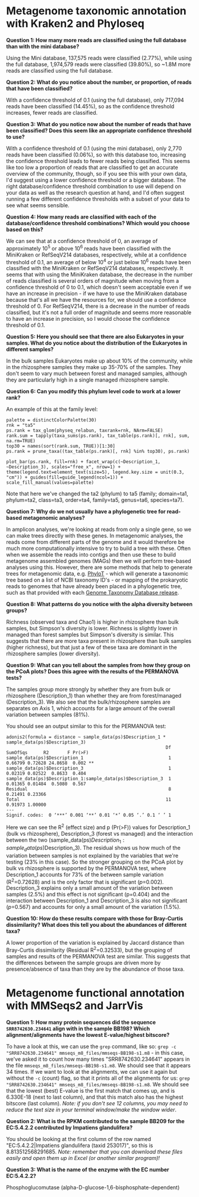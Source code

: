 # Metagenome taxonomic annotation with Kraken2 and Phyloseq

**Question 1: How many more reads are classified using the full database than with the mini database?**

Using the Mini database, 137,575 reads were classified (2.77%), while using the full database, 1,974,579 reads were classified (39.80%), so ~1.8M more reads are classified using the full database.

**Question 2: What do you notice about the number, or proportion, of reads that have been classified?**

With a confidence threshold of 0.1 (using the full database), only 717,094 reads have been classified (14.45%), so as the confidence threshold increases, fewer reads are classified.

**Question 3: What do you notice now about the number of reads that have been classified? Does this seem like an appropriate confidence threshold to use?**

With a confidence threshold of 0.1 (using the mini database), only 2,770 reads have been classified (0.06%), so with this database too, increasing the confidence threshold leads to fewer reads being classified. This seems like too low a proportion of reads that are classified to get an accurate overview of the community, though, so if you see this with your own data, I'd suggest using a lower confidence threshold or a bigger database. The right database/confidence threshold combination to use will depend on your data as well as the research question at hand, and I'd often suggest running a few different confidence thresholds with a subset of your data to see what seems sensible.

**Question 4: How many reads are classified with each of the database/confidence threshold combinations? Which would you choose based on this?**

We can see that at a confidence threshold of 0, an average of approximately 10<sup>5</sup> or above 10<sup>6</sup> reads have been classified with the MiniKraken or RefSeqV214 databases, respectively, while at a confidence threshold of 0.1, an average of below 10<sup>4</sup> or just below 10<sup>6</sup> reads have been classified with the MiniKraken or RefSeqV214 databases, respectively. It seems that with using the MiniKraken database, the decrease in the number of reads classified is several orders of magnitude when moving from a confidence threshold of 0 to 0.1, which doesn't seem acceptable even if we have an increase in precision - if we have to use the MiniKraken database because that's all we have the resources for, we should use a confidence threshold of 0. For RefSeqV214, there is a decrease in the number of reads classified, but it's not a full order of magnitude and seems more reasonable to have an increase in precision, so I would choose the confidence threshold of 0.1. 

**Question 5: Here you should see that there are also Eukaryotes in your samples. What do you notice about the distribution of the Eukaryotes in different samples?**

In the bulk samples Eukaryotes make up about 10% of the community, while in the rhizosphere samples they make up 35-70% of the samples. They don't seem to vary much between forest and managed samples, although they are particularly high in a single managed rhizosphere sample.

**Question 6: Can you modify this phylum level code to work at a lower rank?**

An example of this at the family level:
```
palette = distinctColorPalette(30)
rnk = "ta5"
ps.rank = tax_glom(physeq_relabun, taxrank=rnk, NArm=FALSE)
rank.sum = tapply(taxa_sums(ps.rank), tax_table(ps.rank)[, rnk], sum, na.rm=TRUE)
top30 = names(sort(rank.sum, TRUE))[1:30]
ps.rank = prune_taxa((tax_table(ps.rank)[, rnk] %in% top30), ps.rank)

plot_bar(ps.rank, fill=rnk) + facet_wrap(c(~Description_1, ~Description_3), scales="free_x", nrow=1) + theme(legend.text=element_text(size=5), legend.key.size = unit(0.3, "cm")) + guides(fill=guide_legend(ncol=1)) + scale_fill_manual(values=palette)
```
Note that here we've changed the ta2 (phylum) to ta5 (family; domain=ta1, phylum=ta2, class=ta3, order=ta4, family=ta5, genus=ta6, species=ta7).

**Question 7: Why do we not usually have a phylogenetic tree for read-based metagenomic analyses?**

In amplicon analyses, we're looking at reads from only a single gene, so we can make trees directly with these genes. In metagenomic analyses, the reads come from different parts of the genome and it would therefore be much more computationally intensive to try to build a tree with these. Often when we assemble the reads into contigs and then use these to build metagenome assembled genomes (MAGs) then we will perform tree-based analyses using this. However, there are some methods that help to generate trees for metagenomic data, e.g. [PhyloT](https://phylot.biobyte.de/index.cgi) - which will generate a taxonomic tree based on a list of NCBI taxonomy ID's - or mapping of the prokaryotic reads to genomes that have already been placed in a phylogenetic tree, such as that provided with each [Genome Taxonomy Database release](https://gtdb.ecogenomic.org/).

**Question 8: What patterns do you notice with the alpha diversity between groups?**

Richness (observed taxa and Chao1) is higher in rhizosphere than bulk samples, but Simpson's diversity is lower. Richness is slightly lower in managed than forest samples but Simpson's diversity is similar. This suggests that there are more taxa present in rhizosphere than bulk samples (higher richness), but that just a few of these taxa are dominant in the rhizosphere samples (lower diversity).

**Question 9: What can you tell about the samples from how they group on the PCoA plots? Does this agree with the results of the PERMANOVA tests?**

The samples group more strongly by whether they are from bulk or rhizosphere (Description_1) than whether they are from forest/managed (Description_3). We also see that the bulk/rhizosphere samples are separates on Axis 1, which accounts for a large amount of the overall variation between samples (81%).

You should see an output similar to this for the PERMANOVA test:
```
adonis2(formula = distance ~ sample_data(ps)$Description_1 * sample_data(ps)$Description_3)
                                                            Df SumOfSqs      R2       F Pr(>F)   
sample_data(ps)$Description_1                                1  0.66799 0.72628 24.8658  0.002 **
sample_data(ps)$Description_3                                1  0.02319 0.02522  0.8633  0.404   
sample_data(ps)$Description_1:sample_data(ps)$Description_3  1  0.01365 0.01484  0.5080  0.567   
Residual                                                     8  0.21491 0.23366                  
Total                                                       11  0.91973 1.00000                  
---
Signif. codes:  0 ‘***’ 0.001 ‘**’ 0.01 ‘*’ 0.05 ‘.’ 0.1 ‘ ’ 1
```

Here we can see the R<sup>2</sup> (effect size) and p (Pr(>F)) values for Description_1 (bulk vs rhizosphere), Description_3 (forest vs managed) and the interaction between the two (sample_data(ps)$Description_1:sample_data(ps)$Description_3). The residual shows us how much of the variation between samples is not explained by the variables that we're testing (23% in this case). So the stronger grouping on the PCoA plot by bulk vs rhizosphere is supported by the PERMANOVA test, where Description_1 accounts for 73% of the between sample variation (R<sup>2</sup>=0.72628) and is the only factor that is significant (*p*=0.002). Description_3 explains only a small amount of the variation between samples (2.5%) and this effect is not significant (p=0.404) and the interaction between Description_1 and Description_3 is also not significant (*p*=0.567) and accounts for only a small amount of the variation (1.5%).

**Question 10: How do these results compare with those for Bray-Curtis dissimilarity? What does this tell you about the abundances of different taxa?**

A lower proportion of the variation is explained by Jaccard distance than Bray-Curtis dissimilarity (Residual R<sup>2</sup>=0.32533), but the grouping of samples and results of the PERMANOVA test are similar. This suggests that the differences between the sample groups are driven more by presence/absence of taxa than they are by the abundance of those taxa.

# Metagenome functional annotation with MMSeqs2 and JarrVis

**Question 1: How many protein sequences did the sequence ```SRR8742630.234641``` align with in the sample BB198? Which alignment/alignments have the lowest E-value/highest bitscore?**

To have a look at this, we can use the ```grep``` command, like so: ```grep -c "SRR8742630.234641" mmseqs_m8_files/mmseqs-BB198-s1.m8``` - in this case, we've asked it to count how many times "SRR8742630.234641" appears in the file ```mmseqs_m8_files/mmseqs-BB198-s1.m8```. We should see that it appears 34 times. If we want to look at the alignments, we can use it again but without the ```-c``` (count) flag, so that it prints all of the alignments for us: ```grep "SRR8742630.234641" mmseqs_m8_files/mmseqs-BB198-s1.m8```. We should see that the lowest (best) E-value is the first match that comes up, and is 6.330E-18 (next to last column), and that this match also has the highest bitscore (last column). *Note: if you don't see 12 columns, you may need to reduce the text size in your terminal window/make the window wider*. 

**Question 2: What is the RPKM contributed to the sample BB209 for the EC:5.4.2.2 contributed by Impatiens glandulifera?**

You should be looking at the first column of the row named "EC:5.4.2.2|Impatiens glandulifera (taxid 253017)", so this is 8.813512568291685. *Note: remember that you can download these files easily and open them up in Excel (or another similar program)!*

**Question 3: What is the name of the enzyme with the EC number EC:5.4.2.2?**

Phosphoglucomutase (alpha-D-glucose-1,6-bisphosphate-dependent)
